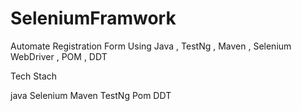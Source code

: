 # SeleniumFramwork
Automate Registration Form Using Java , TestNg , Maven , Selenium WebDriver , POM , DDT


Tech Stach

java
Selenium
Maven
TestNg
Pom
DDT

